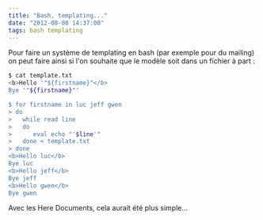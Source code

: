 ```yaml
---
title: "Bash, templating..."
date: "2012-08-08 14:37:00"
tags: bash templating
---
```


Pour faire un système de templating en bash (par exemple pour du mailing) on peut faire ainsi si l'on souhaite que le modèle soit dans un fichier à part :

```bash
$ cat template.txt 
<b>Hello '"${firstname}"</b>
Bye '"${firstname}"'

$ for firstname in luc jeff gwen
> do 
>   while read line 
>   do 
>      eval echo "'$line'"
>   done < template.txt
> done
<b>Hello luc</b>
Bye luc
<b>Hello jeff</b>
Bye jeff
<b>Hello gwen</b>
Bye gwen
``` 

Avec les Here Documents, cela aurait été plus simple...
